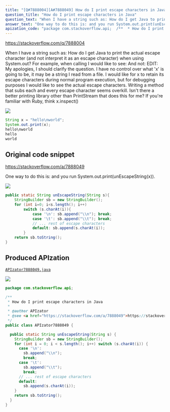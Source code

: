 ```yaml
---
title: "[Q#7888004][A#7888049] How do I print escape characters in Java"
question_title: "How do I print escape characters in Java"
question_text: "When I have a string such as: How do I get Java to print the actual escape character (and not interpret it as an escape character) when using System.out? For example, when calling I would like to see: And not: EDIT: My apologies, I should clarify the question. I have no control over what 'x' is going to be, it may be a string I read from a file. I would like for x to retain its escape characters during normal program execution, but for debugging purposes I would like to see the actual escape characters. Writing a method that subs each and every escape character seems overkill. Isn't there a better printing library other than PrintStream that does this for me? If you're familiar with Ruby, think x.inspect()"
answer_text: "One way to do this is: and you run System.out.print(unEscapeString(x))."
apization_code: "package com.stackoverflow.api;  /**  * How do I print escape characters in Java  *  * @author APIzator  * @see <a href=\"https://stackoverflow.com/a/7888049\">https://stackoverflow.com/a/7888049</a>  */ public class APIzator7888049 {    public static String unEscapeString(String s) {     StringBuilder sb = new StringBuilder();     for (int i = 0; i < s.length(); i++) switch (s.charAt(i)) {       case '\\n':         sb.append(\"\\\\n\");         break;       case '\\t':         sb.append(\"\\\\t\");         break;       // ... rest of escape characters       default:         sb.append(s.charAt(i));     }     return sb.toString();   } }"
---
```


https://stackoverflow.com/q/7888004

When I have a string such as:
How do I get Java to print the actual escape character (and not interpret it as an escape character) when using System.out?
For example, when calling
I would like to see:
And not:
EDIT:
My apologies, I should clarify the question. I have no control over what &#x27;x&#x27; is going to be, it may be a string I read from a file. I would like for x to retain its escape characters during normal program execution, but for debugging purposes I would like to see the actual escape characters.
Writing a method that subs each and every escape character seems overkill. Isn&#x27;t there a better printing library other than PrintStream that does this for me?
If you&#x27;re familiar with Ruby, think x.inspect()


<div class="code-logo"><img src="/stackoverflow.png" /></div>

```java
String x = "hello\nworld";
System.out.print(x);
hello\nworld
hello
world
```


## Original code snippet

https://stackoverflow.com/a/7888049

One way to do this is:
and you run System.out.print(unEscapeString(x)).

<div class="code-logo"><img src="/stackoverflow.png" /></div>

```java
public static String unEscapeString(String s){
    StringBuilder sb = new StringBuilder();
    for (int i=0; i<s.length(); i++)
        switch (s.charAt(i)){
            case '\n': sb.append("\\n"); break;
            case '\t': sb.append("\\t"); break;
            // ... rest of escape characters
            default: sb.append(s.charAt(i));
        }
    return sb.toString();
}
```

## Produced APIzation

[`APIzator7888049.java`](https://github.com/pasqualesalza/apization-temp-data/raw/master/search/APIzator7888049.java)

<div class="code-logo"><img src="/apizator.png" /></div>

```java
package com.stackoverflow.api;

/**
 * How do I print escape characters in Java
 *
 * @author APIzator
 * @see <a href="https://stackoverflow.com/a/7888049">https://stackoverflow.com/a/7888049</a>
 */
public class APIzator7888049 {

  public static String unEscapeString(String s) {
    StringBuilder sb = new StringBuilder();
    for (int i = 0; i < s.length(); i++) switch (s.charAt(i)) {
      case '\n':
        sb.append("\\n");
        break;
      case '\t':
        sb.append("\\t");
        break;
      // ... rest of escape characters
      default:
        sb.append(s.charAt(i));
    }
    return sb.toString();
  }
}

```